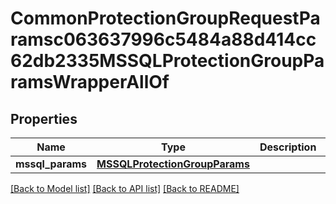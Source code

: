 # CommonProtectionGroupRequestParamsc063637996c5484a88d414cc62db2335MSSQLProtectionGroupParamsWrapperAllOf


## Properties
Name | Type | Description | Notes
------------ | ------------- | ------------- | -------------
**mssql_params** | [**MSSQLProtectionGroupParams**](MSSQLProtectionGroupParams.md) |  | [optional] 

[[Back to Model list]](../README.md#documentation-for-models) [[Back to API list]](../README.md#documentation-for-api-endpoints) [[Back to README]](../README.md)


